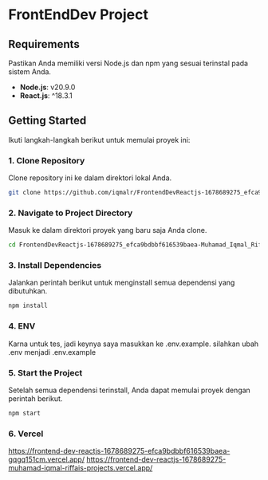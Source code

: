 # FrontEndDev Project

## Requirements

Pastikan Anda memiliki versi Node.js dan npm yang sesuai terinstal pada sistem Anda.

- **Node.js**: v20.9.0
- **React.js**: ^18.3.1

## Getting Started

Ikuti langkah-langkah berikut untuk memulai proyek ini:

### 1. Clone Repository

Clone repository ini ke dalam direktori lokal Anda.

```bash
git clone https://github.com/iqmalr/FrontendDevReactjs-1678689275_efca9bdbbf616539baea-Muhamad_Iqmal_Riffai
```

### 2. Navigate to Project Directory

Masuk ke dalam direktori proyek yang baru saja Anda clone.

```bash
cd FrontendDevReactjs-1678689275_efca9bdbbf616539baea-Muhamad_Iqmal_Riffai
```

### 3. Install Dependencies

Jalankan perintah berikut untuk menginstall semua dependensi yang dibutuhkan.

```bash
npm install
```

### 4. ENV

Karna untuk tes, jadi keynya saya masukkan ke .env.example.
silahkan ubah .env menjadi .env.example

### 5. Start the Project

Setelah semua dependensi terinstall, Anda dapat memulai proyek dengan perintah berikut.

```bash
npm start
```

### 6. Vercel

https://frontend-dev-reactjs-1678689275-efca9bdbbf616539baea-gqgq151cm.vercel.app/
https://frontend-dev-reactjs-1678689275-muhamad-iqmal-riffais-projects.vercel.app/
